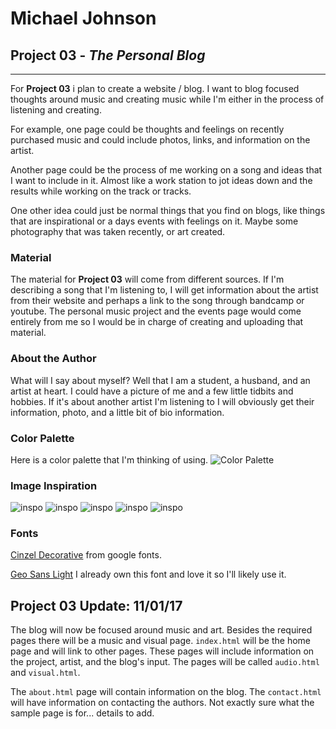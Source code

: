 # **Michael Johnson**
## **Project 03** - *The Personal Blog*
---
For **Project 03** i plan to create a website / blog. I want to blog focused thoughts around music and creating music while I'm either in the process of listening and creating.

For example, one page could be thoughts and feelings on recently purchased music and could include photos, links, and information on the artist.

Another page could be the process of me working on a song and ideas that I want to include in it. Almost like a work station to jot ideas down and the results while working on the track or tracks.

One other idea could just be normal things that you find on blogs, like things that are inspirational or a days events with feelings on it. Maybe some photography that was taken recently, or art created.

### **Material**

The material for **Project 03** will come from different sources. If I'm describing a song that I'm listening to, I will get information about the artist from their website and perhaps a link to the song through bandcamp or youtube. The personal music project and the events page would come entirely from me so I would be in charge of creating and uploading that material.

### **About the Author**

What will I say about myself? Well that I am a student, a husband, and an artist at heart. I could have a picture of me and a few little tidbits and hobbies. If it's about another artist I'm listening to I will obviously get their information, photo, and a little bit of bio information.

### **Color Palette**

Here is a color palette that I'm thinking of using.
![Color Palette](./Images/color-palette.png)

### **Image Inspiration**
![inspo](./Images/jesus-perea-abstract-composition-m19-2017.jpg)
![inspo](./Images/tbdxesno7.png)
![inspo](./Images/untitled2.jpg)
![inspo](./Images/sol-lewitt-from-six-geometric.jpg)
![inspo](./Images/untitled1.jpg)

### **Fonts**
[Cinzel Decorative](https://fonts.google.com/specimen/Cinzel+Decorative) from google fonts.

[Geo Sans Light](https://www.dafont.com/geo-sans-light.font) I already own this font and love it so I'll likely use it.

## **Project 03 Update: 11/01/17**

The blog will now be focused around music and art. Besides the required pages there will be a music and visual page. `index.html` will be the home page and will link to other pages. These pages will include information on the project, artist, and the blog's input. The pages will be called `audio.html` and `visual.html`.

The `about.html` page will contain information on the blog. The `contact.html` will have information on contacting the authors. Not exactly sure what the sample page is for... details to add.
